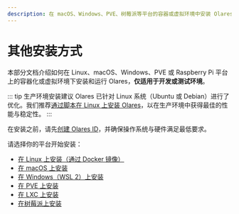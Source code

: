 ```yaml
---
description: 在 macOS、Windows、PVE、树莓派等平台的容器或虚拟环境中安装 Olares，用于开发和测试场景的安装指南。不适用于生产环境。
---
```


# 其他安装方式

本部分文档介绍如何在 Linux、macOS、Windows、PVE 或 Raspberry Pi 平台上的容器化或虚拟环境下安装和运行 Olares，**仅适用于开发或测试环境**。

::: tip 生产环境安装建议
Olares 已针对 Linux 系统（Ubuntu 或 Debian）进行了优化。我们推荐[通过脚本在 Linux 上安装 Olares](/manual/get-started/install-olares.md)，以在生产环境中获得最佳的性能与稳定性。
:::

在安装之前，请先[创建 Olares ID](../../manual/get-started/create-olares-id.md)，并确保操作系统与硬件满足最低要求。

请选择你的平台开始安装：
- [在 Linux 上安装（通过 Docker 镜像）](../../manual/get-started/install-linux-docker.md)
- [在 macOS 上安装](../../manual/get-started/install-mac-script.md)
- [在 Windows（WSL 2）上安装](../../manual/get-started/install-windows-script.md)
- [在 PVE 上安装](../../manual/get-started/install-pve-script.md)
- [在 LXC 上安装](../../manual/get-started/install-lxc.md)
- [在树莓派上安装](../../manual/get-started/install-raspberry-pi.md)
